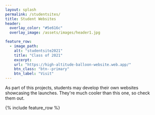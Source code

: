 ```yaml
---
layout: splash
permalink: /studentsites/
title: Student Websites
header:
  overlay_color: "#5e616c"
  overlay_image: /assets/images/header1.jpg

feature_row:
  - image_path: 
    alt: "studentsite2021"
    title: "Class of 2021"
    excerpt: 
    url: "https://high-altitude-balloon-website.web.app/"
    btn_class: "btn--primary"
    btn_label: "Visit"  
---
```


As part of this projects, students may develop their own websites showcasing the launches. They're much cooler than this one, so check them out.

{% include feature_row %}
